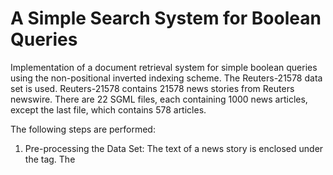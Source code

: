 # A Simple Search System for Boolean Queries

Implementation of a document retrieval system for simple boolean queries 
using the non-positional inverted indexing scheme. The Reuters-21578 data set is used.
Reuters-21578 contains 21578 news stories from
Reuters newswire. There are 22 SGML files, each containing 1000 news articles, except the last
file, which contains 578 articles. 

The following steps are performed:
1) Pre-processing the Data Set: The text of a news story is enclosed under the <TEXT> tag.
The <TITLE> and the <BODY> fields are used to extract the text of a news story.
A tokenizer is implemented to get the tokens from the news texts and normalization operations are performed including case-folding, stopword removal, and punctuation removal.
2) Building the Inverted Index:
Each news article is indexed as a separate document and the NEW ID fields are used as document IDs.
An inverted index is created consisting of the dictionary and the postings lists. The inverted index as a file and during query processing only the inverted index is used. The inverted index
construction and query processor are designed as two separate modules.
3) Implementing a query processor: A query processor is implemented for Boolean
queries constructed using the AND, OR or NOT operators by using the postings merge algorithm.
The queries are of the following four types (here wi is a single-word keyword):
````
(i) Conjunction: w1 AND w2 AND w3...AND wn
(ii) Disjunction: w1 OR w2 OR w3...OR wn
(iii) Conjunction and Negation: w1 AND w2...AND wn NOT wn+1 NOT wn+2 ...NOT wn+m
(iv) Disjunction and Negation: w1 OR w2...OR wn NOT wn+1 NOT wn+2 ...NOT wn+m
The query processor should take as input a query and return the IDs of the matching documents sorted in ascending order.
````

### Running the Program
Python requirement: Python 3.9.5 

Put the reuters21578 folder under the src folder.

Open the terminal in the src folder.

Run the following command to run the indexing module
```  python3 indexize.py ```

Run the following command to run the query processor
```  python3 query_processor.py  ```

Please enter the queries you would like to search into the command line, each line representing another query.
The program will output the results to the terminal as you press enter.
Then you want to quit press Ctrl+C.

<i> Developed for CMPE493 Introduction to Information Retrieval course, Bogazici University, Fall 2021 <i>
